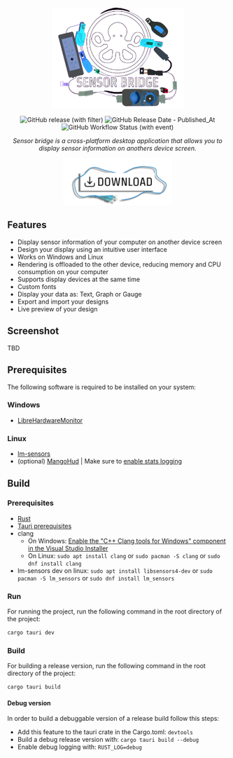 <p align="center">
    <img src=".github/readme/banner.png" width="300"/>
</p>

<p align="center">
    <img alt="GitHub release (with filter)" src="https://img.shields.io/github/v/release/rouhim/sensor-bridge">
    <img alt="GitHub Release Date - Published_At" src="https://img.shields.io/github/release-date/rouhim/sensor-bridge">
    <img alt="GitHub Workflow Status (with event)" src="https://img.shields.io/github/actions/workflow/status/rouhim/sensor-bridge/pipeline.yaml">
</p>

<p align="center">
    <i>Sensor bridge is a cross-platform desktop application that allows you to display sensor information on anothers device screen.</i>
</p>

<p align="center">
    <a href="https://github.com/RouHim/sensor-bridge/releases/latest">
        <img src=".github/readme/download.png" width="250"/>
    </a>
</p>

## Features

* Display sensor information of your computer on another device screen
* Design your display using an intuitive user interface
* Works on Windows and Linux
* Rendering is offloaded to the other device, reducing memory and CPU consumption on your computer
* Supports display devices at the same time
* Custom fonts
* Display your data as: Text, Graph or Gauge
* Export and import your designs
* Live preview of your design

## Screenshot

TBD

## Prerequisites

The following software is required to be installed on your system:

### Windows

* [LibreHardwareMonitor](https://github.com/LibreHardwareMonitor/LibreHardwareMonitor)

[//]: # (* [RTSS]&#40;https://www.guru3d.com/files-details/rtss-rivatuner-statistics-server-download.html&#41;)

### Linux

* [lm-sensors](https://github.com/lm-sensors/lm-sensors)
* (optional) [MangoHud](https://github.com/flightlessmango/MangoHud) | Make sure
  to [enable stats logging](https://github.com/flightlessmango/MangoHud#fps-logging)

## Build

### Prerequisites

* [Rust](https://www.rust-lang.org/tools/install)
* [Tauri prerequisites](https://tauri.app/v1/guides/getting-started/prerequisites)
* clang
    * On
      Windows: [Enable the "C++ Clang tools for Windows" component in the Visual Studio Installer](https://www.wikihow.com/Install-Clang-on-Windows)
    * On Linux: `sudo apt install clang` or `sudo pacman -S clang` or `sudo dnf install clang`
* lm-sensors dev on linux: `sudo apt install libsensors4-dev` or `sudo pacman -S lm_sensors`
  or `sudo dnf install lm_sensors`

### Run

For running the project, run the following command in the root directory of the project:

```bash
cargo tauri dev
```

### Build

For building a release version, run the following command in the root directory of the project:

```bash
cargo tauri build
```

#### Debug version

In order to build a debuggable version of a release build follow this steps:

* Add this feature to the tauri crate in the Cargo.toml: `devtools`
* Build a debug release version with: `cargo tauri build --debug`
* Enable debug logging with: `RUST_LOG=debug`